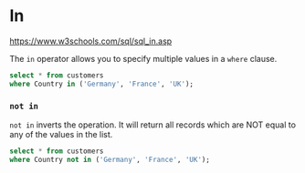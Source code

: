 # In

https://www.w3schools.com/sql/sql_in.asp

The `in` operator allows you to specify multiple values in a `where` clause.

```sql
select * from customers
where Country in ('Germany', 'France', 'UK');
```

### `not in`
`not in` inverts the operation. It will return all records which are NOT equal to any of the values in the list.

```sql
select * from customers
where Country not in ('Germany', 'France', 'UK');
```
